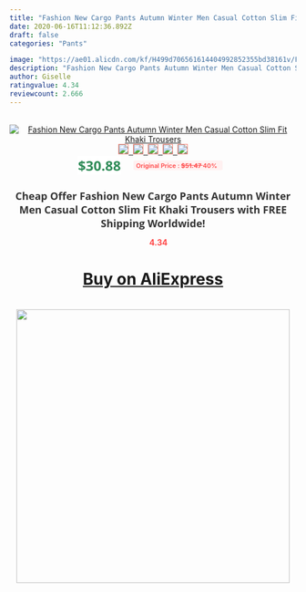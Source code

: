 ```yaml
---
title: "Fashion New Cargo Pants Autumn Winter Men Casual Cotton Slim Fit Khaki Trousers"
date: 2020-06-16T11:12:36.892Z
draft: false
categories: "Pants"

image: "https://ae01.alicdn.com/kf/H499d706561614404992852355bd38161v/Fashion-New-Cargo-Pants-Autumn-Winter-Men-Casual-Cotton-Slim-Fit-Khaki-Trousers.jpg"
description: "Fashion New Cargo Pants Autumn Winter Men Casual Cotton Slim Fit Khaki Trousers"
author: Giselle
ratingvalue: 4.34
reviewcount: 2.666
---
```

<br>
<div style="text-align: center;">
<a href="https://s.click.aliexpress.com/e/_AAcu1X" target="_blank" rel="nofollow noopener noreferrer"><img alt="Fashion New Cargo Pants Autumn Winter Men Casual Cotton Slim Fit Khaki Trousers" class="magnifier-image" src="https://ae01.alicdn.com/kf/H499d706561614404992852355bd38161v/Fashion-New-Cargo-Pants-Autumn-Winter-Men-Casual-Cotton-Slim-Fit-Khaki-Trousers.jpg_640x640.jpg">
<br>
<img style="border:1px solid salmon" src="https://ae01.alicdn.com/kf/H499d706561614404992852355bd38161v/Fashion-New-Cargo-Pants-Autumn-Winter-Men-Casual-Cotton-Slim-Fit-Khaki-Trousers.jpg_120x120.jpg">&nbsp;&nbsp;<img style="border:1px solid salmon" src="https://ae01.alicdn.com/kf/H479f7795890742ada1b34d69fbfd76d7O/Fashion-New-Cargo-Pants-Autumn-Winter-Men-Casual-Cotton-Slim-Fit-Khaki-Trousers.jpg_120x120.jpg">&nbsp;&nbsp;<img style="border:1px solid salmon" src="https://ae01.alicdn.com/kf/H7c54575732df490dafd5a326f8312264Q/Fashion-New-Cargo-Pants-Autumn-Winter-Men-Casual-Cotton-Slim-Fit-Khaki-Trousers.jpg_120x120.jpg">&nbsp;&nbsp;<img style="border:1px solid salmon" src="https://ae01.alicdn.com/kf/Hd9b1d80399244c83a137298c3646032c9/Fashion-New-Cargo-Pants-Autumn-Winter-Men-Casual-Cotton-Slim-Fit-Khaki-Trousers.jpg_120x120.jpg">&nbsp;&nbsp;<img style="border:1px solid salmon" src="https://ae01.alicdn.com/kf/H8d57019a00ec4e3e8ee1b6e51e90ccac9/Fashion-New-Cargo-Pants-Autumn-Winter-Men-Casual-Cotton-Slim-Fit-Khaki-Trousers.jpg_120x120.jpg"></a></div><br0>
<div style="text-align: center;"><span style="background-color: white; border: 0px; box-sizing: border-box; color: seagreen; display: inline-block; font-family: &quot;open sans&quot; , &quot;arial&quot; , &quot;helvetica&quot; , sans-serif , &quot;heiti&quot;; font-size: 24px; font-stretch: inherit; font-weight: 700; line-height: inherit; margin: 0px 10px 0px 0px; padding: 0px; vertical-align: middle;">$30.88 </span>
<span style="background: rgb(255 , 241 , 241); border-radius: 3px; border: 0px; box-sizing: border-box; color: #ff4747; display: inline-block; font-family: inherit; font-size: 12px; font-stretch: inherit; font-style: inherit; font-variant: inherit; font-weight: 600; line-height: inherit; margin: 0px; padding: 2px 5px; transform: scale(0.9); vertical-align: middle;">Original Price : <b style="text-decoration: line-through;">$51.47 </b> 40%&nbsp;&nbsp;</span></div>
<h1 style="color: #333333; display: inline-block; font-family: &quot;open sans&quot; , &quot;arial&quot; , &quot;helvetica&quot; , sans-serif , &quot;heiti&quot;; font-size: 18px; font-stretch: inherit; font-weight: 700; text-align: center;">Cheap Offer Fashion New Cargo Pants Autumn Winter Men Casual Cotton Slim Fit Khaki Trousers with FREE Shipping Worldwide!</h1>
<div style="color: #ff4747; text-align: center;">
<img src="https://4.bp.blogspot.com/-M0ZcTcb-5uY/XleCXlxnR4I/AAAAAAAAAEc/OrjgMkXV1oMQFaCRZj5HQwOCBcu3w1FegCPcBGAYYCw/s1600/star.png" style="height: 15px;">&nbsp;<b>4.34</b></div>
<div class="button_cont" align="center"><a class="buynow_a" href="https://s.click.aliexpress.com/e/_AAcu1X" target="_blank" rel="nofollow noopener noreferrer"><H1>Buy on AliExpress</H1></a></div><br>
<div class="separator" style="clear: both; text-align: center;">
<img src="https://lh3.googleusercontent.com/-pTy5HemUv9M/XlePHvY0dAI/AAAAAAAAAE4/0nX5iRUoIWY8eMW9Dpxeirr157OZliDIgCLcBGAsYHQ/s1600/badge.gif" width="480">
</div>
